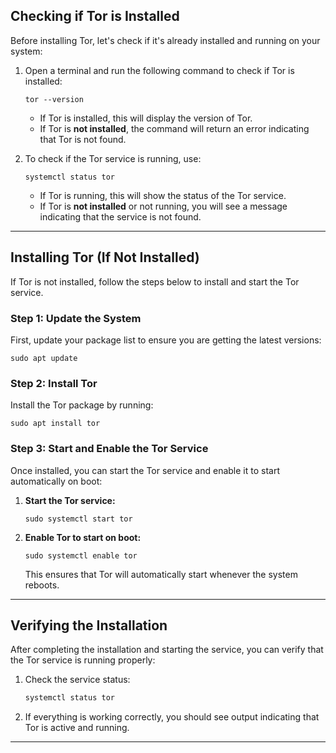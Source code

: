 ## Checking if Tor is Installed

Before installing Tor, let's check if it's already installed and running on your system:

1. Open a terminal and run the following command to check if Tor is installed:

   ```
   tor --version
   ```

   - If Tor is installed, this will display the version of Tor.
   - If Tor is **not installed**, the command will return an error indicating that Tor is not found.

2. To check if the Tor service is running, use:

   ```
   systemctl status tor
   ```

   - If Tor is running, this will show the status of the Tor service.
   - If Tor is **not installed** or not running, you will see a message indicating that the service is not found.

---

## Installing Tor (If Not Installed)

If Tor is not installed, follow the steps below to install and start the Tor service.

### Step 1: Update the System

First, update your package list to ensure you are getting the latest versions:

```
sudo apt update
```

### Step 2: Install Tor

Install the Tor package by running:

```
sudo apt install tor
```

### Step 3: Start and Enable the Tor Service

Once installed, you can start the Tor service and enable it to start automatically on boot:

1. **Start the Tor service:**

   ```
   sudo systemctl start tor
   ```

2. **Enable Tor to start on boot:**

   ```
   sudo systemctl enable tor
   ```

   This ensures that Tor will automatically start whenever the system reboots.

---

## Verifying the Installation

After completing the installation and starting the service, you can verify that the Tor service is running properly:

1. Check the service status:

   ```bash
   systemctl status tor
   ```

2. If everything is working correctly, you should see output indicating that Tor is active and running.

---